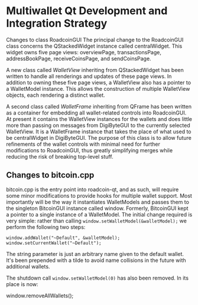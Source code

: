 Multiwallet Qt Development and Integration Strategy
===================================================

Changes to class RoadcoinGUI
The principal change to the RoadcoinGUI class concerns the QStackedWidget instance called centralWidget.
This widget owns five page views: overviewPage, transactionsPage, addressBookPage, receiveCoinsPage, and sendCoinsPage.

A new class called *WalletView* inheriting from QStackedWidget has been written to handle all renderings and updates of
these page views. In addition to owning these five page views, a WalletView also has a pointer to a WalletModel instance.
This allows the construction of multiple WalletView objects, each rendering a distinct wallet.

A second class called *WalletFrame* inheriting from QFrame has been written as a container for embedding all wallet-related
controls into RoadcoinGUI. At present it contains the WalletView instances for the wallets and does little more than passing on messages
from DigiByteGUI to the currently selected WalletView. It is a WalletFrame instance
that takes the place of what used to be centralWidget in DigiByteGUI. The purpose of this class is to allow future
refinements of the wallet controls with minimal need for further modifications to RoadcoinGUI, thus greatly simplifying
merges while reducing the risk of breaking top-level stuff.

Changes to bitcoin.cpp
----------------------
bitcoin.cpp is the entry point into roadcoin-qt, and as such, will require some minor modifications to provide hooks for
multiple wallet support. Most importantly will be the way it instantiates WalletModels and passes them to the
singleton BitcoinGUI instance called window. Formerly, BitcoinGUI kept a pointer to a single instance of a WalletModel.
The initial change required is very simple: rather than calling `window.setWalletModel(&walletModel);` we perform the
following two steps:

	window.addWallet("~Default", &walletModel);
	window.setCurrentWallet("~Default");

The string parameter is just an arbitrary name given to the default wallet. It's been prepended with a tilde to avoid name collisions in the future with additional wallets.

The shutdown call `window.setWalletModel(0)` has also been removed. In its place is now:

window.removeAllWallets();
